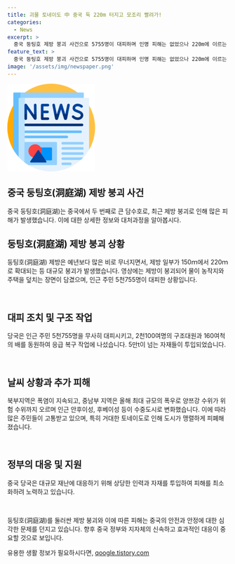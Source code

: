 ```yaml
---
title: 괴물 토네이도 中 중국 둑 220m 터지고 모조리 빨려가!
categories:
  - News
excerpt: >
  중국 둥팅호 제방 붕괴 사건으로 5755명이 대피하며 인명 피해는 없었으나 220m에 이르는 붕괴로 피해가 커졌다. 2100명의 구조대원과 160여척의 배가 응급 복구 작업에 투입됐고, 5만t이 넘는 자재가 투입됐다. 이번 사고는 중국을 중심으로 한 극단적인 날씨로 발생했으며, 올해 여름 중국은 잇따른 재난에 시달리고 있다.
feature_text: >
  중국 둥팅호 제방 붕괴 사건으로 5755명이 대피하며 인명 피해는 없었으나 220m에 이르는 붕괴로 피해가 커졌다. 2100명의 구조대원과 160여척의 배가 응급 복구 작업에 투입됐고, 5만t이 넘는 자재가 투입됐다. 이번 사고는 중국을 중심으로 한 극단적인 날씨로 발생했으며, 올해 여름 중국은 잇따른 재난에 시달리고 있다.
image: '/assets/img/newspaper.png'
---
```


<p><img src="/assets/img/newspaper.png" alt="kimp 속보" /> </p>

<h2 data-ke-size="size26">중국 둥팅호(洞庭湖) 제방 붕괴 사건</h2>

<p>중국 둥팅호(洞庭湖)는 중국에서 두 번째로 큰 담수호로, 최근 제방 붕괴로 인해 많은 피해가 발생했습니다. 이에 대한 상세한 정보와 대처과정을 알아봅시다. </p>

<h2 data-ke-size="size23">둥팅호(洞庭湖) 제방 붕괴 상황</h2>

<p>둥팅호(洞庭湖) 제방은 예년보다 많은 비로 무너지면서, 제방 일부가 150ｍ에서 220ｍ로 확대되는 등 대규모 붕괴가 발생했습니다. 영상에는 제방이 붕괴되어 물이 농작지와 주택을 덮치는 장면이 담겼으며, 인근 주민 5천755명이 대피한 상황입니다.</p>

<p data-ke-size="size16">&nbsp;</p>

<h2 data-ke-size="size23">대피 조치 및 구조 작업</h2>

<p>당국은 인근 주민 5천755명을 무사히 대피시키고, 2천100여명의 구조대원과 160여척의 배를 동원하여 응급 복구 작업에 나섰습니다. 5만t이 넘는 자재들이 투입되었습니다.</p>

<p data-ke-size="size16">&nbsp;</p>

<h2 data-ke-size="size23">날씨 상황과 추가 피해</h2>

<p>북부지역은 폭염이 지속되고, 중남부 지역은 올해 최대 규모의 폭우로 양쯔강 수위가 위험 수위까지 오르며 인근 안후이성, 후베이성 등이 수중도시로 변화했습니다. 이에 따라 많은 주민들이 고통받고 있으며, 특히 거대한 토네이도로 인해 도시가 맹렬하게 피폐해졌습니다.</p>

<p data-ke-size="size16">&nbsp;</p>

<h2 data-ke-size="size23">정부의 대응 및 지원</h2>

<p>중국 당국은 대규모 재난에 대응하기 위해 상당한 인력과 자재를 투입하여 피해를 최소화하려 노력하고 있습니다. </p>

<p data-ke-size="size16">&nbsp;</p>

<p>둥팅호(洞庭湖)를 둘러싼 제방 붕괴와 이에 따른 피해는 중국의 안전과 안정에 대한 심각한 문제를 던지고 있습니다. 향후 중국 정부와 지자체의 신속하고 효과적인 대응이 중요할 것으로 보입니다.</p>
유용한 생활 정보가 필요하시다면, <a href="https://qoogle.tistory.com" rel="dofollow">qoogle.tistory.com</a>


